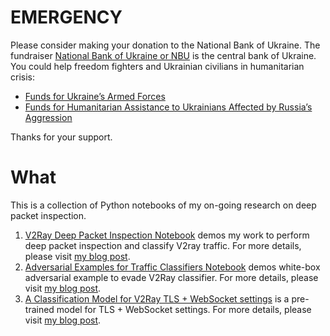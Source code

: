 EMERGENCY
=========

Please consider making your donation to the National Bank of Ukraine. The fundraiser [National Bank of Ukraine or NBU](https://en.wikipedia.org/wiki/National_Bank_of_Ukraine) is the central bank of Ukraine. You could help freedom fighters and Ukrainian civilians in humanitarian crisis:

- [Funds for Ukraine’s Armed Forces](https://bank.gov.ua/en/news/all/natsionalniy-bank-vidkriv-spetsrahunok-dlya-zboru-koshtiv-na-potrebi-armiyi)
- [Funds for Humanitarian Assistance to Ukrainians Affected by Russia’s Aggression](https://bank.gov.ua/en/news/all/natsionalniy-bank-vidkriv-rahunok-dlya-gumanitarnoyi-dopomogi-ukrayintsyam-postrajdalim-vid-rosiyskoyi-agresiyi)

Thanks for your support.

What
====

This is a collection of Python notebooks of my on-going research on deep packet inspection.

1. [V2Ray Deep Packet Inspection Notebook](https://github.com/rickyzhang82/V2Ray-Deep-Packet-Inspection/blob/master/V2Ray%20Deep%20Packet%20Inspection.ipynb) demos my work to perform deep packet inspection and classify V2ray traffic. For more details, please visit [my blog post](https://fr33land.net/2020/01/18/we-are-fucked/).
1. [Adversarial Examples for Traffic Classifiers Notebook](https://github.com/rickyzhang82/V2Ray-Deep-Packet-Inspection/blob/master/Adversarial%20Examples%20for%20Traffic%20Classifiers.ipynb) demos white-box adversarial example to evade V2Ray classifier. For more details, please visit [my blog post](https://fr33land.net/2020/02/12/white-box-adversarial-example/).
1. [A Classification Model for V2Ray TLS + WebSocket settings](https://github.com/rickyzhang82/V2Ray-Deep-Packet-Inspection/blob/master/model/v2ray_tls_ws_classifier_equal_sample.h5) is a pre-trained model for TLS + WebSocket settings. For more details, please visit [my blog post](https://fr33land.net/2020/03/12/can-enable-tls-in-v2ray-help/).
